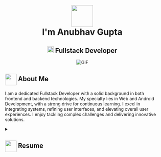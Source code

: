 <h1 align="center">
  <img src="https://media1.giphy.com/media/v1.Y2lkPTc5MGI3NjExMXE2Ymp2NDdvejg1d3NnYmU4MHBqajVmbWNqMWc5MWx1dWp2dTQxcCZlcD12MV9pbnRlcm5hbF9naWZfYnlfaWQmY3Q9Zw/MPxg9U887PS0B8XT4J/giphy.webp" width="70px"/><br>
  I'm Anubhav Gupta
</h1>
<h2 align="center">
  <img src="https://komarev.com/ghpvc/?username=Anubhav990&color=green" alt="Profile Views" style="height:21px;">
  Fullstack Developer
</h2>
<div align="center">
 <img alt="GIF" src="https://media2.giphy.com/media/v1.Y2lkPTc5MGI3NjExbzgzNDlvMXk2dDR4eTZrdnFudDZ2c3hvbndvamZuemx5YnE4dXJmciZlcD12MV9pbnRlcm5hbF9naWZfYnlfaWQmY3Q9Zw/NNVrFKZF3s61W/giphy.webp" />
</div>

## <img align ='center' src="https://i.giphy.com/media/v1.Y2lkPTc5MGI3NjExdjh2dDM4bDhyYzM5NmppaHJ6dG56Mmh3bTkyanFkdWRvZ3R1cGoycSZlcD12MV9pbnRlcm5hbF9naWZfYnlfaWQmY3Q9ZQ/LOnt6uqjD9OexmQJRB/giphy.gif" width="37" /> About Me

I am a dedicated Fullstack Developer with a solid background in both frontend and backend technologies. My specialty lies in Web and Android Development, with a strong drive for continuous learning. I excel in integrating systems, refining user interfaces, and elevating overall user experiences. I enjoy tackling complex challenges and delivering innovative solutions.

<details>
 <summary>
    <h2> 
      <img align="center" src="https://github.com/[YourUsername]/[YourUsername]/blob/main/icons/about.png" width="37" /> 
    Resume
    </h2>
</summary>

 <details>
  <summary><h4> <img align="center" src="https://github.com/[YourUsername]/[YourUsername]/blob/main/icons/academics.gif" width="29"/> Academics</h4></summary>
  <span><img src="https://img.shields.io/badge/BTECH-[YourUniversity]-1877F2?style=for-the-badge"></span>
  <span><img src="https://img.shields.io/badge/GPA-[YourGPA]-EFEEE9?style=for-the-badge"></span>
 </details>

 <details>
  <summary><h4> <img align="center" src="https://github.com/[YourUsername]/[YourUsername]/blob/main/icons/experience.gif" width="29"/> Experience</h4></summary>
  - **[Your Role] ** at [Company] | [Duration]
    - [Work Description]
 </details>
</details>

